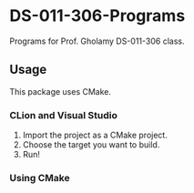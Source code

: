 # DS-011-306-Programs
Programs for Prof. Gholamy DS-011-306 class.

## Usage
This package uses CMake.

### CLion and Visual Studio
1. Import the project as a CMake project.
2. Choose the target you want to build.
3. Run!


### Using CMake
